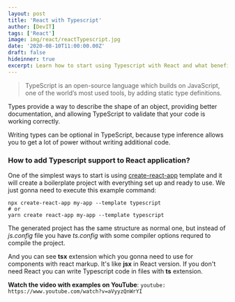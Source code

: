 ```yaml
---
layout: post
title: 'React with Typescript'
author: [DevIT]
tags: ['React']
image: img/react/reactTypescript.jpg
date: '2020-08-10T11:00:00.00Z'
draft: false
hideinner: true
excerpt: Learn how to start using Typescript with React and what benefits it provides in this simple but very useful tutorial.
---
```

>TypeScript is an open-source language which builds on JavaScript, one of the world’s most used tools, by adding static type definitions.

Types provide a way to describe the shape of an object, providing better documentation, and allowing TypeScript to validate that your code is working correctly.

Writing types can be optional in TypeScript, because type inference allows you to get a lot of power without writing additional code.

### How to add Typescript support to React application?

One of the simplest ways to start is using [create-react-app](https://create-react-app.dev/docs/adding-typescript/) template and it will create a boilerplate project with everything set up and ready to use.
We just gonna need to execute this example command:

```JS
npx create-react-app my-app --template typescript
# or
yarn create react-app my-app --template typescript
```

The generated project has the same structure as normal one, but instead of _js.config_ file you have _ts.config_ with some compiler options requred to compile the project.

And you can see **tsx** extension which you gonna need to use for components with react markup. It's like **jsx** in React version. If you don't need React you can write Typescript code in files with **ts** extension.

**Watch the video with examples on YouTube**:
`youtube: https://www.youtube.com/watch?v=aVyyzQnWrYI`

